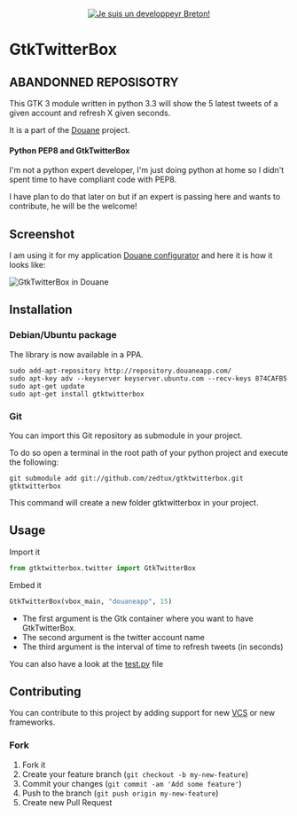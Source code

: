 <p align="center">
  <a href="http://blog.zedroot.org/" target="_blank">
    <img src="https://raw.github.com/zedtux/gpair/master/media/developpeur_breton_logo.png" alt="Je suis un developpeyr Breton!"/>
  </a>
</p>

# GtkTwitterBox

## ABANDONNED REPOSISOTRY

This GTK 3 module written in python 3.3 will show the 5 latest tweets of a given account and refresh X given seconds.

It is a part of the [Douane](https://github.com/zedtux/Douane) project.

#### Python PEP8 and GtkTwitterBox

I'm not a python expert developer, I'm just doing python at home so I didn't spent time to have compliant code with PEP8.

I have plan to do that later on but if an expert is passing here and wants to contribute, he will be the welcome!

## Screenshot

I am using it for my application [Douane configurator](https://github.com/zedtux/douane-configurator) and here it is how it looks like:

![GtkTwitterBox in Douane](http://ubuntuone.com/1ZaFx8nsMX0JKWRSBYzW8Y)

## Installation

### Debian/Ubuntu package

The library is now available in a PPA.

    sudo add-apt-repository http://repository.douaneapp.com/
    sudo apt-key adv --keyserver keyserver.ubuntu.com --recv-keys 874CAFB5
    sudo apt-get update
    sudo apt-get install gtktwitterbox

### Git

You can import this Git repository as submodule in your project.

To do so open a terminal in the root path of your python project and execute the following:

    git submodule add git://github.com/zedtux/gtktwitterbox.git gtktwitterbox

This command will create a new folder gtktwitterbox in your project.


## Usage

Import it

````python
from gtktwitterbox.twitter import GtkTwitterBox
````

Embed it

````python
GtkTwitterBox(vbox_main, "douaneapp", 15)
````

 - The first argument is the Gtk container where you want to have GtkTwitterBox.
 - The second argument is the twitter account name
 - The third argument is the interval of time to refresh tweets (in seconds)

You can also have a look at the [test.py](https://github.com/zedtux/gtktwitterbox/blob/master/test.py) file

## Contributing

You can contribute to this project by adding support for new [VCS](http://en.wikipedia.org/wiki/Concurrent_Versions_System) or new frameworks.

### Fork

1. Fork it
2. Create your feature branch (`git checkout -b my-new-feature`)
3. Commit your changes (`git commit -am 'Add some feature'`)
4. Push to the branch (`git push origin my-new-feature`)
5. Create new Pull Request
